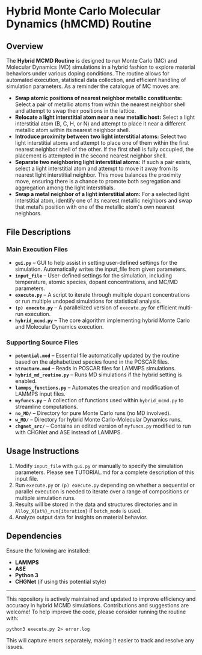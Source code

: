 # Hybrid Monte Carlo Molecular Dynamics (hMCMD) Routine

## Overview
The **Hybrid MCMD Routine** is designed to run Monte Carlo (MC) and Molecular Dynamics (MD) simulations in a hybrid fashion to explore material behaviors under various doping conditions. The routine allows for automated execution, statistical data collection, and efficient handling of simulation parameters. As a reminder the catalogue of MC moves are:

- **Swap atomic positions of nearest neighbor metallic constituents:** Select a pair of metallic atoms from within the nearest neighbor shell and attempt to swap their positions in the lattice.
- **Relocate a light interstitial atom near a new metallic host:** Select a light interstitial atom (B, C, H, or N) and attempt to place it near a different metallic atom within its nearest neighbor shell.
- **Introduce proximity between two light interstitial atoms:** Select two light interstitial atoms and attempt to place one of them within the first nearest neighbor shell of the other. If the first shell is fully occupied, the placement is attempted in the second nearest neighbor shell.
- **Separate two neighboring light interstitial atoms:** If such a pair exists, select a light interstitial atom and attempt to move it away from its nearest light interstitial neighbor. This move balances the proximity move, ensuring there is a chance to promote both segregation and aggregation among the light interstitials.
- **Swap a metal neighbor of a light interstitial atom:** For a selected light interstitial atom, identify one of its nearest metallic neighbors and swap that metal’s position with one of the metallic atom's own nearest neighbors.

## File Descriptions

### Main Execution Files
- **`gui.py`** – GUI to help assist in setting user-defined settings for the simulation. Automatically writes the input_file from given parameters.
- **`input_file`** – User-defined settings for the simulation, including temperature, atomic species, dopant concentrations, and MC/MD parameters.
- **`execute.py`** – A script to iterate through multiple dopant concentrations or run multiple undoped simulations for statistical analysis.
- **`(p) execute.py`** – A parallelized version of `execute.py` for efficient multi-run execution.
- **`hybrid_mcmd.py`** – The core algorithm implementing hybrid Monte Carlo and Molecular Dynamics execution.

### Supporting Source Files
- **`potential.mod`** – Essential file automatically updated by the routine based on the alphabetized species found in the POSCAR files.
- **`structure.mod`** – Reads in POSCAR files for LAMMPS simulations.
- **`hybrid_md_routine.py`** – Runs MD simulations if the hybrid setting is enabled.
- **`lammps_functions.py`** – Automates the creation and modification of LAMMPS input files.
- **`myfuncs.py`** – A collection of functions used within `hybrid_mcmd.py` to streamline computations.
- **`no_MD/`** – Directory for pure Monte Carlo runs (no MD involved).
- **`w_MD/`** – Directory for hybrid Monte Carlo-Molecular Dynamics runs.
- **`chgnet_src/`** – Contains an edited version of `myfuncs.py` modified to run with CHGNet and ASE instead of LAMMPS.

## Usage Instructions
1. Modify `input_file` with `gui.py` or manually to specify the simulation parameters. Please see TUTORIAL.md for a complete description of this input file.
2. Run `execute.py` or `(p) execute.py` depending on whether a sequential or parallel execution is needed to iterate over a range of compositions or multiple simulation runs.
3. Results will be stored in the data and structures directories and in `Alloy_X{at%}_run{iteration}` if `batch_mode` is used.
4. Analyze output data for insights on material behavior.

## Dependencies
Ensure the following are installed:
- **LAMMPS**
- **ASE** 
- **Python 3**
- **CHGNet** (if using this potential style)
---
This repository is actively maintained and updated to improve efficiency and accuracy in hybrid MCMD simulations. Contributions and suggestions are welcome! To help improve the code, please consider running the routine with:  

`python3 execute.py 2> error.log`

This will capture errors separately, making it easier to track and resolve any issues.
